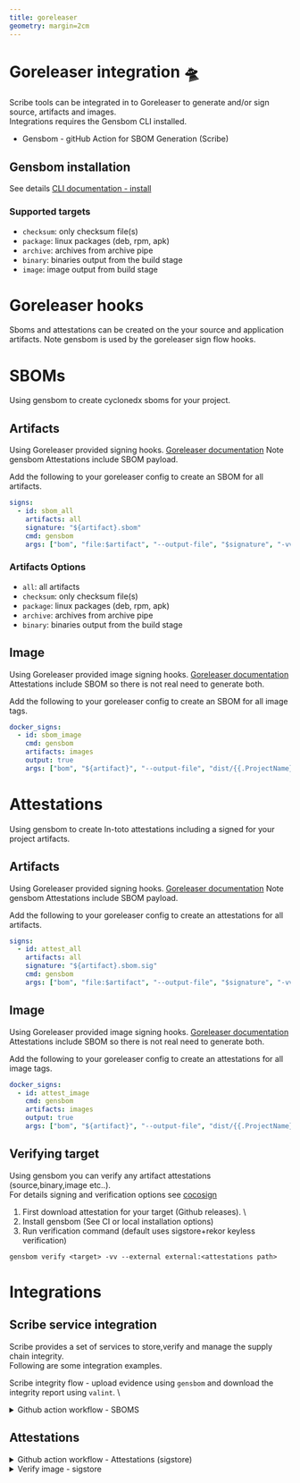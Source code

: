 ```yaml
---
title: goreleaser
geometry: margin=2cm
---
```

# Goreleaser integration 🛸
Scribe tools can be integrated in to Goreleaser to generate and/or sign source,
artifacts and images. \
Integrations requires the Gensbom CLI installed.
* Gensbom - gitHub Action for SBOM Generation (Scribe) 

## Gensbom installation
See details [CLI documentation - install ](../cli/gensbom/docs/installation.md)

### Supported targets
* `checksum`: only checksum file(s)
* `package`:  linux packages (deb, rpm, apk)
* `archive`:  archives from archive pipe
* `binary`:   binaries output from the build stage
* `image`: image output from build stage

# Goreleaser hooks
Sboms and attestations can be created on the your source and application artifacts.
Note gensbom is used by the goreleaser sign flow hooks.

# SBOMs
Using gensbom to create cyclonedx sboms for your project.

## Artifacts
Using Goreleaser provided signing hooks.
[Goreleaser documentation](https://goreleaser.com/customization/sign/)
Note gensbom Attestations include SBOM payload.

Add the following to your goreleaser config to create an SBOM for all artifacts.
```YAML
signs:
  - id: sbom_all
    artifacts: all
    signature: "${artifact}.sbom"
    cmd: gensbom
    args: ["bom", "file:$artifact", "--output-file", "$signature", "-vv", "-f"]
```

### Artifacts Options
* `all`: all artifacts
* `checksum`: only checksum file(s)
* `package`:  linux packages (deb, rpm, apk)
* `archive`:  archives from archive pipe
* `binary`:   binaries output from the build stage


## Image
Using Goreleaser provided image signing hooks.
[Goreleaser documentation](https://goreleaser.com/customization/docker_sign/)
Attestations include SBOM so there is not real need to generate both.

Add the following to your goreleaser config to create an SBOM for all image tags.
```YAML
docker_signs:
  - id: sbom_image
    cmd: gensbom
    artifacts: images
    output: true
    args: ["bom", "${artifact}", "--output-file", "dist/{{.ProjectName}}_{{ .Tag }}.image.sbom", "-vv", "-f"]
```


# Attestations
Using gensbom to create In-toto attestations including a signed for your project artifacts.


## Artifacts
Using Goreleaser provided signing hooks.
[Goreleaser documentation](https://goreleaser.com/customization/sign/)
Note gensbom Attestations include SBOM payload.

Add the following to your goreleaser config to create an attestations for all artifacts.
```YAML
signs:
  - id: attest_all
    artifacts: all
    signature: "${artifact}.sbom.sig"
    cmd: gensbom
    args: ["bom", "file:$artifact", "--output-file", "$signature", "-vv", "-f", "--format", "attest"]
```

## Image
Using Goreleaser provided image signing hooks.
[Goreleaser documentation](https://goreleaser.com/customization/docker_sign/)
Attestations include SBOM so there is not real need to generate both.

Add the following to your goreleaser config to create an attestations for all image tags.
```YAML
docker_signs:
  - id: attest_image
    cmd: gensbom
    artifacts: images
    output: true
    args: ["bom", "${artifact}", "--output-file", "dist/{{.ProjectName}}_{{ .Tag }}.image.sbom.sig", "-vv", "-f", "--format", "attest"]
```

## Verifying target
Using gensbom you can verify any artifact attestations (source,binary,image etc..). \
For details signing and verification options see [cocosign](https://github.com/scribe-security/cocosign) 

1) First download attestation for your target (Github releases). \
2) Install gensbom (See CI or local installation options)
3) Run verification command (default uses sigstore+rekor keyless verification)
```shell
gensbom verify <target> -vv --external external:<attestations path>
```

# Integrations
## Scribe service integration
Scribe provides a set of services to store,verify and manage the supply chain integrity. \
Following are some integration examples.

Scribe integrity flow - upload evidence using `gensbom` and download the integrity report using `valint`. \

<details>
  <summary> Github action workflow - SBOMS </summary>

Full workflow example of a workflow, upload sbom evidence on source,binaries and images using gensbom and download report using valint.

`release.yaml`
```YAML
name: release

on:
  push:
    tags:
      - 'v*'
    
permissions:
   contents: write
   packages: write

jobs:
  release:
    runs-on: ubuntu-latest
    steps:
            - uses: actions/checkout@v2
        with:
          fetch-depth: 0

      - uses: actions/setup-go@v3
        with:
          go-version: 1.18

      - uses: scribe-security/action-installer@master
        with:
          tools: gensbom

      - uses: docker/login-action@v2 
        with:
          username: ${{ secrets.registry_username }}
          password: ${{ secrets.registry_password }}


      - uses: goreleaser/goreleaser-action@v3
        id: release
        with:
          version: latest
          args: release  --debug --rm-dist
        env:
          GITHUB_TOKEN: ${{ secrets.GITHUB_TOKEN }}
          GENSBOM_SCRIBE_AUTH0_CLIENTID:  ${{ secrets.clientid }}
          GENSBOM_SCRIBE_AUTH0_CLIENTSECRET: ${{ secrets.clientsecret }}
          GENSBOM_SCRIBE_ENABLE: true

      - name: Valint - download report
        id: valint_report
        uses: scribe-security/actions/valint/report@master
        with:
           verbose: 3
           scribe-enable: true
           scribe-client-id: ${{ secrets.clientid }}
           scribe-client-secret: ${{ secrets.clientsecret }}

      - uses: actions/upload-artifact@v2
        with:
          name: scribe-evidence
          path: |
            scribe/gensbom
            ${{ steps.valint_report.outputs.OUTPUT_PATH }}
```

`goreleaser.yaml`
```YAML
release:
  disable: true
  extra_files:
    - glob: /dist/*image*

builds:
- env:
  - CGO_ENABLED=0
  goos:
  - linux
  - darwin
  goarch:
  - amd64
  - arm64
  mod_timestamp: '{{ .CommitTimestamp }}'
  flags:
    - -trimpath
  ldflags:
    - -s -w -X main.version={{.Version}} -X main.commit={{.Commit}} -X main.date={{ .CommitDate }}

checksum:
  name_template: 'checksums.txt'

source:
  enabled: true

archives:
  - id: "{{ .ProjectName }}.tar.gz"
    name_template: '{{.ProjectName}}_{{.Version}}_{{.Os}}-{{.Arch}}'
    format_overrides:
      - goos: windows
        format: zip

signs:
  - id: sbom_all
    artifacts: all
    signature: "${artifact}.sbom"
    cmd: gensbom
    args: ["bom", "file:$artifact", "--output-file", "$signature", "-vv", "-f"]

dockers:
- image_templates:
  - 'scribesecuriy.jfrog.io/scribe-docker-public-local/goreleaser-example:latest'
  - 'scribesecuriy.jfrog.io/scribe-docker-public-local/goreleaser-example:{{ .Tag }}'
  dockerfile: Dockerfile
  build_flag_templates:
  - "--pull"
  - "--label=org.opencontainers.image.created={{.Date}}"
  - "--label=org.opencontainers.image.name={{.ProjectName}}"
  - "--label=org.opencontainers.image.revision={{.FullCommit}}"
  - "--label=org.opencontainers.image.version={{.Version}}"
  - "--label=org.opencontainers.image.source={{.GitURL}}"

docker_signs:
  - id: sbom_image
    cmd: gensbom
    artifacts: images
    output: true
    args: ["bom", "${artifact}", "--output-file", "dist/{{.ProjectName}}_{{ .Tag }}.image.sbom", "-vv", "-f"]
```
</details>


## Attestations

<details>
  <summary> Github action workflow - Attestations (sigstore) </summary>

Full workflow example of a workflow, upload attestations evidence on source,binaries and images using gensbom and download report using valint.
Note attestations use on github the sigstore-github integration using the identity of the workflow and sigstore as a CA.

`release.yaml`
```YAML
name: release

on:
  push:
    tags:
      - 'v*'
    
permissions:
   contents: write
   packages: write
   id-token: write # Needed for sigstore-github - workload identity flow

jobs:
  release:
    runs-on: ubuntu-latest
    steps:
            - uses: actions/checkout@v2
        with:
          fetch-depth: 0

      - uses: actions/setup-go@v3
        with:
          go-version: 1.18

      - uses: scribe-security/action-installer@master
        with:
          tools: gensbom

      - uses: docker/login-action@v2 
        with:
          username: ${{ secrets.registry_username }}
          password: ${{ secrets.registry_password }}


      - uses: goreleaser/goreleaser-action@v3
        id: release
        with:
          version: latest
          args: release  --debug --rm-dist

      - uses: actions/upload-artifact@v2
        with:
          name: scribe-evidence
          path: |
            scribe/gensbom
            ${{ steps.valint_report.outputs.OUTPUT_PATH }}
```

`goreleaser.yaml`
```YAML
release:
  disable: true
  extra_files:
    - glob: /dist/*image*

builds:
- env:
  - CGO_ENABLED=0
  goos:
  - linux
  - darwin
  goarch:
  - amd64
  - arm64
  mod_timestamp: '{{ .CommitTimestamp }}'
  flags:
    - -trimpath
  ldflags:
    - -s -w -X main.version={{.Version}} -X main.commit={{.Commit}} -X main.date={{ .CommitDate }}

checksum:
  name_template: 'checksums.txt'

source:
  enabled: true

archives:
  - id: "{{ .ProjectName }}.tar.gz"
    name_template: '{{.ProjectName}}_{{.Version}}_{{.Os}}-{{.Arch}}'
    format_overrides:
      - goos: windows
        format: zip

signs:
  - id: attest_all
    artifacts: all
    signature: "${artifact}.sbom.sig"
    cmd: gensbom
    args: ["bom", "file:$artifact", "--output-file", "$signature", "-vv", "-f", "--format", "attest"]

dockers:
- image_templates:
  - 'scribesecuriy.jfrog.io/scribe-docker-public-local/goreleaser-example:latest'
  - 'scribesecuriy.jfrog.io/scribe-docker-public-local/goreleaser-example:{{ .Tag }}'
  dockerfile: Dockerfile
  build_flag_templates:
  - "--pull"
  - "--label=org.opencontainers.image.created={{.Date}}"
  - "--label=org.opencontainers.image.name={{.ProjectName}}"
  - "--label=org.opencontainers.image.revision={{.FullCommit}}"
  - "--label=org.opencontainers.image.version={{.Version}}"
  - "--label=org.opencontainers.image.source={{.GitURL}}"

docker_signs:
  - id: attest_image
    cmd: gensbom
    artifacts: images
    output: true
    args: ["bom", "${artifact}", "--output-file", "dist/{{.ProjectName}}_{{ .Tag }}.image.sbom.sig", "-vv", "-f", "--format", "attest"]
```
</details>



<details>
  <summary> Verify image - sigstore </summary>

Download your image attestations from your release page, verify the image against sigstore.

```shell
gensbom verify scribesecuriy.jfrog.io/scribe-docker-public-local/goreleaser-example:v1.2.23 -vv --external external:goreleaser-example_v1.2.23.image.sbom.sig
```

Output:
```log
INFO[0007] [enabled] rekorStorer, using storer          
INFO[0007] [enabled] fulcioVerifier, using verifer      
INFO[0007] Download success - Rekor Found cert, CN: sigstore-intermediate, Emails: [] 
INFO[0007] Verify success - TRUSTED signiture, Verifier trust: fulcioVerifier, CN: sigstore-intermediate, Emails: [], URIs: [https://github.com/scribe-security/goreleaser-example/.github/workflows/release.yml@refs/tags/v1.2.23] 
INFO[0007] Verify success - Rekor offline               
INFO[0007] Verify attestation success         
```
Note Github workload identity `https://github.com/scribe-security/goreleaser-example/.github/workflows/release.yml@refs/tags/v1.2.23`.

</details>


